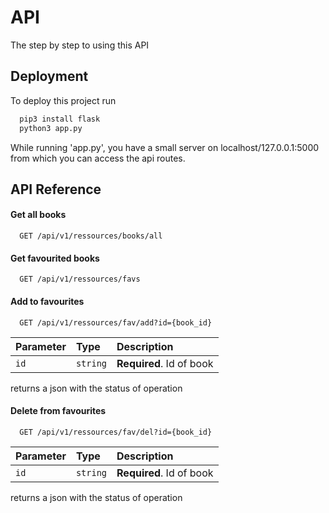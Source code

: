 
# API 

The step by step to using this API




## Deployment

To deploy this project run

```bash
  pip3 install flask
  python3 app.py
```
While running 'app.py', you have a small server on localhost/127.0.0.1:5000 from which you can access the api routes.

## API Reference

#### Get all books

```http
  GET /api/v1/ressources/books/all
```

#### Get favourited books

```http
  GET /api/v1/ressources/favs
```

#### Add to favourites 

```http
  GET /api/v1/ressources/fav/add?id={book_id}
```

| Parameter | Type     | Description                       |
| :-------- | :------- | :-------------------------------- |
| `id`      | `string` | **Required**. Id of book          |

returns a json with the status of operation

#### Delete from favourites 

```http
  GET /api/v1/ressources/fav/del?id={book_id}
```

| Parameter | Type     | Description                       |
| :-------- | :------- | :-------------------------------- |
| `id`      | `string` | **Required**. Id of book          |

returns a json with the status of operation
